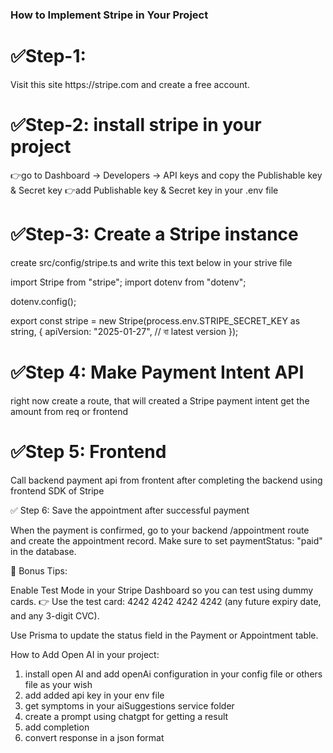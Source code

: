 <h3>How to Implement Stripe in Your Project</h3>


<h1>✅Step-1:</h1> Visit this site https://stripe.com and create a free account.


<h1>✅Step-2: install stripe in your project</h1>

 👉go to Dashboard → Developers → API keys and copy the Publishable key & Secret key
 👉add Publishable key & Secret key in your .env file


<h1>✅Step-3: Create a Stripe instance</h1> 

create src/config/stripe.ts and write this text below in your strive file

import Stripe from "stripe";
import dotenv from "dotenv";

dotenv.config();

export const stripe = new Stripe(process.env.STRIPE_SECRET_KEY as string, {
  apiVersion: "2025-01-27", // বা latest version
});


<h1>✅Step 4: Make Payment Intent API</h1> 

right now create a route, that will created a Stripe payment intent get the amount from req or frontend 



<h1>✅Step 5: Frontend </h1> 
Call backend payment api from frontent after completing the backend using frontend SDK of Stripe

✅ Step 6: Save the appointment after successful payment

When the payment is confirmed, go to your backend /appointment route and create the appointment record.
Make sure to set paymentStatus: "paid" in the database.

🚀 Bonus Tips:

Enable Test Mode in your Stripe Dashboard so you can test using dummy cards.
👉 Use the test card: 4242 4242 4242 4242 (any future expiry date, and any 3-digit CVC).

Use Prisma to update the status field in the Payment or Appointment table.











How to Add Open AI in your project: 
1. install open AI and add openAi configuration in your config file or others file as your wish
2. add added api key in your env file 
3. get symptoms in your aiSuggestions service folder
4. create a prompt using chatgpt for getting a result 
5. add completion
6. convert response in a json format 



